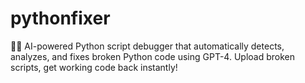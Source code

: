 # pythonfixer
🐍💥 AI-powered Python script debugger that automatically detects, analyzes, and fixes broken Python code using GPT-4. Upload broken scripts, get working code back instantly!
